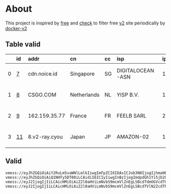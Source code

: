 
# About

This project is inspired by [free](https://github.com/freefq/free) and [check](https://github.com/yeahwu/check) to filter free [v2](https://github.com/v2fly/v2ray-core) site periodically by [docker-v2](https://hub.docker.com/r/v2ray/official)

    

## Table valid
|    | id                   | addr          | cn          | cc   | isp              | ip                          | chatgpt          |
|---:|:---------------------|:--------------|:------------|:-----|:-----------------|:----------------------------|:-----------------|
|  0 | [7](config/7.json)   | cdn.noice.id  | Singapore   | SG   | DIGITALOCEAN-ASN | 143.198.94.243              | Yes (Region: SG) |
|  1 | [8](config/8.json)   | CSGO.COM      | Netherlands | NL   | YISP B.V.        | 154.84.1.145                | Yes (Region: NL) |
|  2 | [9](config/9.json)   | 162.159.35.77 | France      | FR   | FEELB SARL       | 2a04:ecc0:8:a8:4567:103:0:1 | Yes (Region: FR) |
|  3 | [11](config/11.json) | 8.v2-ray.cyou | Japan       | JP   | AMAZON-02        | 18.179.36.139               | Yes (Region: JP) |

## Valid
```
vmess://eyJhZGQiOiAiY2RuLm5vaWNlLmlkIiwgImFpZCI6IDAsICJob3N0IjogIjhmaHE2YS5haW9zc2gubXkuaWQiLCAiaWQiOiAiOGJiMDdjNTUtMGVmNS00ZDY5LWIxMzEtZmQ5YmFiNDIwYWU4IiwgIm5ldCI6ICJ3cyIsICJwYXRoIjogIi92MnJheSIsICJwb3J0IjogODAsICJwcyI6ICJnaXRodWIuY29tL2ZyZWVmcSAtIFx1N2Y4ZVx1NTZmZENsb3VkRmxhcmVcdTUxNmNcdTUzZjhDRE5cdTgyODJcdTcwYjkgNyIsICJ0bHMiOiAiIiwgInR5cGUiOiAiYXV0byIsICJzZWN1cml0eSI6ICJhdXRvIiwgInNraXAtY2VydC12ZXJpZnkiOiB0cnVlLCAic25pIjogIiJ9
vmess://eyJhZGQiOiAiQ1NHTy5DT00iLCAidiI6ICIyIiwgInBzIjogImdpdGh1Yi5jb20vZnJlZWZxIC0gXHU0ZTM5XHU5ZWE2ICA4IiwgInBvcnQiOiAyMDg2LCAiaWQiOiAiZWYxZjZlN2UtM2Q1NC00M2IwLWIzOWUtM2FmNDU5ZmVhMDkwIiwgImFpZCI6ICIwIiwgIm5ldCI6ICJ3cyIsICJ0eXBlIjogIiIsICJob3N0IjogImx1MS5odWcxMDEzLm1lIiwgInBhdGgiOiAiLyIsICJ0bHMiOiAiIn0=
vmess://eyJ2IjogIjIiLCAicHMiOiAiZ2l0aHViLmNvbS9mcmVlZnEgLSBcdTdmOGVcdTU2ZmRDbG91ZEZsYXJlXHU4MjgyXHU3MGI5IDkiLCAiYWRkIjogIjE2Mi4xNTkuMzUuNzciLCAicG9ydCI6IDQ0MywgImlkIjogImM5MWM3Y2I1LTYwOWMtNGZhZS04MThlLTkxOTRjM2Q0Njk2OSIsICJhaWQiOiAwLCAic2N5IjogImF1dG8iLCAibmV0IjogIndzIiwgImhvc3QiOiAiYWZyaG1zMTIuYmVzdC10aXppLnRvcCIsICJwYXRoIjogIi9saW5rd3MiLCAidGxzIjogInRscyJ9
vmess://eyJ2IjogIjIiLCAicHMiOiAiZ2l0aHViLmNvbS9mcmVlZnEgLSBcdTVlN2ZcdTRlMWNcdTc3MDFcdTRmNWJcdTVjNzFcdTVlMDJcdTc5ZmJcdTUyYTggMTEiLCAiYWRkIjogIjgudjItcmF5LmN5b3UiLCAicG9ydCI6ICIyMzYwOCIsICJpZCI6ICIwZGQxOWQyMC1lYzg2LTM2ODAtYjI1Ni04NzIzN2JhZmE4OWUiLCAiYWlkIjogIjIiLCAic2N5IjogImF1dG8iLCAibmV0IjogInRjcCIsICJ0eXBlIjogIm5vbmUiLCAiaG9zdCI6ICI4LnYyLXJheS5jeW91IiwgInBhdGgiOiAiLyIsICJ0bHMiOiAiIiwgInNuaSI6ICIiLCAiYWxwbiI6ICIifQ==
```

